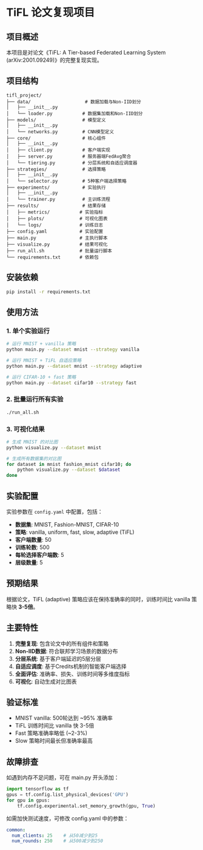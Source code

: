 # TiFL 论文复现项目

## 项目概述

本项目是对论文《TiFL: A Tier-based Federated Learning System (arXiv:2001.09249)》的完整复现实现。

## 项目结构

```
tifl_project/
├── data/                    # 数据加载与Non-IID划分
│   ├── __init__.py
│   └── loader.py           # 数据集加载和Non-IID划分
├── models/                 # 模型定义
│   ├── __init__.py
│   └── networks.py         # CNN模型定义
├── core/                   # 核心组件
│   ├── __init__.py
│   ├── client.py           # 客户端实现
│   ├── server.py           # 服务器端FedAvg聚合
│   └── tiering.py          # 分层系统和自适应调度器
├── strategies/             # 选择策略
│   ├── __init__.py
│   └── selector.py         # 5种客户端选择策略
├── experiments/            # 实验执行
│   ├── __init__.py
│   └── trainer.py          # 主训练流程
├── results/                # 结果存储
│   ├── metrics/           # 实验指标
│   ├── plots/             # 可视化图表
│   └── logs/              # 训练日志
├── config.yaml            # 实验配置
├── main.py                # 主执行脚本
├── visualize.py           # 结果可视化
├── run_all.sh             # 批量运行脚本
└── requirements.txt       # 依赖包
```

## 安装依赖

```bash
pip install -r requirements.txt
```

## 使用方法

### 1. 单个实验运行

```bash
# 运行 MNIST + vanilla 策略
python main.py --dataset mnist --strategy vanilla

# 运行 MNIST + TiFL 自适应策略
python main.py --dataset mnist --strategy adaptive

# 运行 CIFAR-10 + fast 策略
python main.py --dataset cifar10 --strategy fast
```

### 2. 批量运行所有实验

```bash
./run_all.sh
```

### 3. 可视化结果

```bash
# 生成 MNIST 的对比图
python visualize.py --dataset mnist

# 生成所有数据集的对比图
for dataset in mnist fashion_mnist cifar10; do
    python visualize.py --dataset $dataset
done
```

## 实验配置

实验参数在 `config.yaml` 中配置，包括：

- **数据集**: MNIST, Fashion-MNIST, CIFAR-10
- **策略**: vanilla, uniform, fast, slow, adaptive (TiFL)
- **客户端数量**: 50
- **训练轮数**: 500
- **每轮选择客户端数**: 5
- **层级数量**: 5

## 预期结果

根据论文，TiFL (adaptive) 策略应该在保持准确率的同时，训练时间比 vanilla 策略快 **3-5倍**。

## 主要特性

1. **完整复现**: 包含论文中的所有组件和策略
2. **Non-IID数据**: 符合联邦学习场景的数据分布
3. **分层系统**: 基于客户端延迟的5层分层
4. **自适应调度**: 基于Credits机制的智能客户端选择
5. **全面评估**: 准确率、损失、训练时间等多维度指标
6. **可视化**: 自动生成对比图表

## 验证标准

- MNIST vanilla: 500轮达到 ~95% 准确率
- TiFL 训练时间比 vanilla 快 3-5倍
- Fast 策略准确率略低 (~2-3%)
- Slow 策略时间最长但准确率最高

## 故障排查

如遇到内存不足问题，可在 main.py 开头添加：
```python
import tensorflow as tf
gpus = tf.config.list_physical_devices('GPU')
for gpu in gpus:
    tf.config.experimental.set_memory_growth(gpu, True)
```

如需加快测试速度，可修改 config.yaml 中的参数：
```yaml
common:
  num_clients: 25    # 从50减少到25
  num_rounds: 250    # 从500减少到250
```



